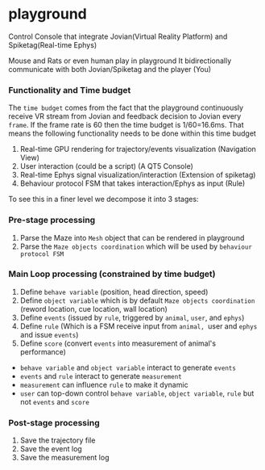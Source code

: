 # playground
Control Console that integrate Jovian(Virtual Reality Platform) and Spiketag(Real-time Ephys) 

Mouse and Rats or even human play in playground 
It bidirectionally communicate with both Jovian/Spiketag and the player (You) 


### Functionality and Time budget
The `time budget` comes from the fact that the playground continuously receive VR stream from Jovian and feedback decision to Jovian every `frame`. If the frame rate is 60 then the time budget is 1/60=16.6ms. 
That means the following functionality needs to be done within this time budget
1. Real-time GPU rendering for trajectory/events visualization  (Navigation View)
2. User interaction (could be a script)   (A QT5 Console) 
3. Real-time Ephys signal visualization/interaction  (Extension of spiketag) 
4. Behaviour protocol FSM that takes interaction/Ephys as input  (Rule) 


To see this in a finer level we decompose it into 3 stages:

### Pre-stage processing
1. Parse the Maze into `Mesh` object that can be rendered in playground
2. Parse the `Maze objects coordination` which will be used by `behaviour protocol FSM` 



### Main Loop processing (constrained by time budget)
1. Define `behave variable` (position, head direction, speed) 
2. Define `object variable` which is by default `Maze objects coordination` (reword location, cue location, wall location) 
3. Define `events` (issued by `rule`, triggered by `animal`, `user`, and `ephys`) 
4. Define `rule` (Which is a FSM receive input from `animal, `user and `ephys` and issue `events`) 
5. Define `score` (convert `events` into measurement of animal's performance) 

- `behave variable` and `object variable` interact to generate `events`
- `events` and `rule` interact to generate `measurement`
- `measurement` can influence `rule` to make it dynamic 
- `user` can top-down control `behave variable`, `object variable`, `rule` but not `events` and `score`



### Post-stage processing
1. Save the trajectory file
2. Save the event log 
3. Save the measurement log 
